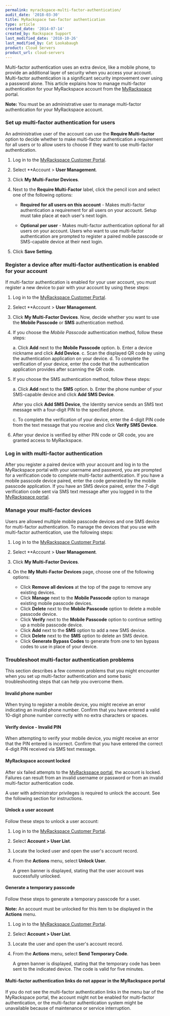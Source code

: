 ```yaml
---
permalink: myrackspace-multi-factor-authentication/
audit_date: '2018-03-30'
title: MyRackspace two-factor authentication
type: article
created_date: '2014-07-14'
created_by: Rackspace Support
last_modified_date: '2018-10-26'
last_modified_by: Cat Lookabaugh
product: Cloud Servers
product_url: cloud-servers
---
```


Multi-factor authentication uses an extra device, like a mobile phone, to
provide an additional layer of security when you access your account.
Multi-factor authentication is a significant security improvement over
using a password alone. This article explains how to manage multi-factor
authentication for your MyRackspace account from the
[MyRackspace](https://login.rackspace.com) portal.

**Note:** You must be an administrative user to manage multi-factor
authentication for your MyRackspace account.

### Set up multi-factor authentication for users

An administrative user of the account can use the **Require Multi-factor**
option to decide whether to make multi-factor authentication a requirement for
all users or to allow users to choose if they want to use multi-factor
authentication.

1.  Log in to the [MyRackspace Customer Portal](https://login.rackspace.com).

2.  Select **Account > **User Management**.

3.  Click **My Multi-Factor Devices**.

4.  Next to the **Require Multi-Factor** label, click the pencil icon and
select one of the following options:

    -  **Required for all users on this account** - Makes multi-factor
    authentication a requirement for all users on your account. Setup
    must take place at each user's next login.

    -  **Optional per user** - Makes multi-factor authentication optional for
    all users on your account. Users who want to use multi-factor
    authentication are prompted to register a paired mobile passcode or
    SMS-capable device at their next login.

5.  Click **Save Setting**.

### Register a device after multi-factor authentication is enabled for your account

If multi-factor authentication is enabled for your user account, you must
register a new device to pair with your account by using
these steps:

1.  Log in to the [MyRackspace Customer Portal](https://login.rackspace.com).

2.  Select **Account > **User Management**.

3.  Click **My Multi-Factor Devices**. Now, decide whether you want to use the
    **Mobile Passcode** or **SMS** authentication method.

4.  If you choose the *Mobile Passcode* authentication method, follow these steps:

    a. Click **Add** next to the **Mobile Passcode** option.
    b. Enter a device nickname and click **Add Device**.
    c. Scan the displayed QR code by using the authentication application on
       your device.
    d. To complete the verification of your device, enter the code that the
       authentication application provides after scanning the QR code.

5.  If you choose the SMS authentication method, follow these steps:

    a. Click **Add** next to the **SMS** option.
    b. Enter the phone number of your SMS-capable device and click **Add SMS Device**.

       After you click **Add SMS Device**, the Identity service sends an SMS
       text message with a four-digit PIN to the specified phone.

    c. To complete the verification of your device, enter the 4-digit PIN code
       from the text message that you receive and click **Verify SMS Device**.

6.  After your device is verified by either PIN code or QR code, you are granted
    access to MyRackspace.

### Log in with multi-factor authentication

After you register a paired device with your account and log in to the
MyRackspace portal with your username and password, you are prompted for a
verification code to complete multi-factor authentication. If you have a
mobile passcode device paired, enter the code generated by the mobile passcode
application. If you have an SMS device paired, enter the 7-digit verification
code sent via SMS text message after you logged in to the
[MyRackspace portal](https://myrackspace.com).

### Manage your multi-factor devices

Users are allowed multiple mobile passcode devices and one SMS device for
multi-factor authentication. To manage the devices that you use with
multi-factor authentication, use the following steps:

1.  Log in to the [MyRackspace Customer Portal](https://login.rackspace.com).

2.  Select **Account > **User Management**.

3.  Click **My Multi-Factor Devices**.

4.  On the **My Multi-Factor Devices** page, choose one of the following options:

    -   Click **Remove all devices** at the top of the page to remove any
        existing devices.
    -   Click **Manage** next to the **Mobile Passcode** option to manage
        existing mobile passcode devices.
    -   Click **Delete** next to the **Mobile Passcode** option to delete a
        mobile passcode device.
    -   Click **Verify** next to the **Mobile Passcode** option to continue
        setting up a mobile passcode device.
    -   Click **Add** next to the **SMS** option to add a new SMS device.
    -   Click **Delete** next to the **SMS** option to delete an SMS device.
    -   Click **Generate Bypass Codes** to generate from one to ten
        bypass codes to use in place of your device.


### Troubleshoot multi-factor authentication problems

This section describes a few common problems that you might encounter when
you set up multi-factor authentication and some basic troubleshooting
steps that can help you overcome them.

#### Invalid phone number

When trying to register a mobile device, you might receive an error
indicating an invalid phone number. Confirm that you have entered a valid
10-digit phone number correctly with no extra characters or spaces.

#### Verify device - Invalid PIN

When attempting to verify your mobile device, you might receive an error
that the PIN entered is incorrect. Confirm that you have entered the correct
4-digit PIN received via SMS text message.

#### MyRackspace account locked

After six failed attempts to the [MyRackspace portal](https://myrackspace.com),
the account is locked. Failures can result from an invalid username or password
or from an invalid multi-factor authentication code.

A user with administrator privileges is required to unlock the account. See
the following section for instructions.

#### Unlock a user account

Follow these steps to unlock a user account:

1.  Log in to the [MyRackspace Customer Portal](https://login.rackspace.com).

2.  Select **Account > User List**.

3.  Locate the locked user and open the user's account record.

4.  From the **Actions** menu, select **Unlock User**.

    A green banner is displayed, stating that the user account was
    successfully unlocked.

#### Generate a temporary passcode

Follow these steps to generate a temporary passcode for a user.

**Note:** An account must be unlocked for this item to be displayed in
the **Actions** menu.

1.  Log in to the [MyRackspace Customer Portal](https://login.rackspace.com).

2.  Select **Account > User List**.

3.  Locate the user and open the user's account record.

4.  From the **Actions** menu, select **Send Temporary Code**.

    A green banner is displayed, stating that the temporary code has
    been sent to the indicated device. The code is valid for
    five minutes.

#### Multi-factor authentication links do not appear in the MyRackspace portal

If you do not see the multi-factor authentication links in the menu bar of
the MyRackspace portal, the account might not be enabled for multi-factor
authentication, or the multi-factor authentication system might be unavailable
because of maintenance or service interruption.
